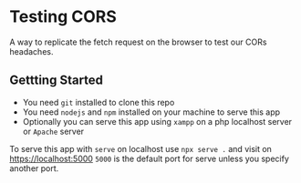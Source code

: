 # Testing CORS

A way to replicate the fetch request on the browser to test our CORs headaches.

## Gettting Started

- You need `git` installed to clone this repo
- You need `nodejs` and `npm` installed on your machine to serve this app
- Optionally you can serve this app using `xampp` on a php localhost server or `Apache` server

To serve this app with `serve` on localhost use `npx serve .` and visit on <https://localhost:5000> `5000` is the default port for serve unless you specify another port.
